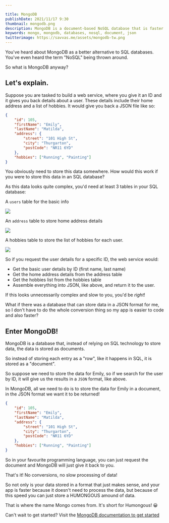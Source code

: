```yaml
---

title: MongoDB
publishDate: 2021/11/17 9:30
thumbnail: mongodb.png
description: MongoDB is a document-based NoSQL database that is faster and easier to store data. What is it? Let's explain.
keywords: mongo, mongodb, databases, nosql, document, json
twitterimage: https://savvas.me/assets/mongodb-tw.png
---
```


You've heard about MongoDB as a better alternative to SQL databases. You've even heard the term "NoSQL" being thrown around.

So what is MongoDB anyway?

## Let's explain.

Suppose you are tasked to build a web service, where you give it an ID and it gives you back details about a user. These details include their home address and a list of hobbies. It would give you back a JSON file like so:

```json
{
    "id": 105,
    "firstName": "Emily",
    "lastName": "Matilda",
    "address": {
        "street": "101 High St",
        "city": "Thurgarton",
        "postCode": "NR11 6YD"
    },
    "hobbies": ["Running", "Painting"]
}
```

You obviously need to store this data somewhere. How would this work if you were to store this data in an SQL database?

As this data looks quite complex, you'd need at least 3 tables in your SQL database:

A `users` table for the basic info

![](/assets/mongodb-userstable.png)

An `address` table to store home address details

![](/assets/mongodb-addresstable.png)

A hobbies table to store the list of hobbies for each user.

![](/assets/mongodb-hobbiestable.png)


So if you request the user details for a specific ID, the web service would:

* Get the basic user details by ID (first name, last name)
* Get the home address details from the address table
* Get the hobbies list from the hobbies table
* Assemble everything into JSON, like above, and return it to the user.

If this looks unnecessarily complex and slow to you, you'd be *right*!

What if there was a database that can store data in a JSON format for me, so I don't have to do the whole conversion thing so my app is easier to code and also faster?

## Enter MongoDB!

MongoDB is a database that, instead of relying on SQL technology to store data, the data is stored as documents. 

So instead of storing each entry as a "row", like it happens in SQL, it is stored as a "document".

So suppose we need to store the data for Emily, so if we search for the user by ID, it will give us the results in a `JSON` format, like above.

In MongoDB, all we need to do is to store the data for Emily in a document, in the JSON format we want it to be returned!

```json
{
    "id": 105,
    "firstName": "Emily",
    "lastName": "Matilda",
    "address": {
        "street": "101 High St",
        "city": "Thurgarton",
        "postCode": "NR11 6YD"
    },
    "hobbies": ["Running", "Painting"]
}
```

So in your favourite programming language, you can just request the document and MongoDB will just give it back to you. 

That's it! No conversions, no slow processing of data!

So not only is your data stored in a format that just makes sense, and your app is faster because it doesn't need to process the data, but because of this speed you can just store a HUMONGOUS amound of data.

That is where the name Mongo comes from. It's short for Humongous! 😀

Can't wait to get started? Visit the [MongoDB documentation to get started](https://docs.mongodb.com/manual/tutorial/getting-started/)